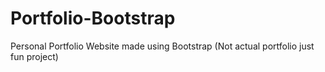 # Portfolio-Bootstrap
Personal Portfolio Website made using Bootstrap (Not actual portfolio just fun project)
